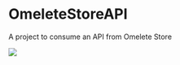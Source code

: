 # OmeleteStoreAPI
A project to consume an API from Omelete Store
<div class="container">
  <div class="d-flex justify-content-between" style="width:auto;height:auto">  
    <img src="https://media3.giphy.com/media/ZZpEwewjBXfVY7jZ0H/giphy.gif"/>
  </div>
</div>
